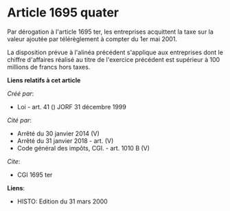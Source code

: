 # Article 1695 quater

Par dérogation à l'article 1695 ter, les entreprises acquittent la taxe sur la valeur ajoutée par télérèglement à compter du
1er mai 2001.

La disposition prévue à l'alinéa précédent s'applique aux entreprises dont le chiffre d'affaires réalisé au titre de
l'exercice précédent est supérieur à 100 millions de francs hors taxes.

**Liens relatifs à cet article**

_Créé par_:

  - Loi - art. 41 () JORF 31 décembre 1999

_Cité par_:

  - Arrêté du 30 janvier 2014 (V)
  - Arrêté du 31 janvier 2018 - art. (V)
  - Code général des impôts, CGI. - art. 1010 B (V)

_Cite_:

  - CGI 1695 ter

**Liens**:

  - HISTO: Edition du 31 mars 2000
